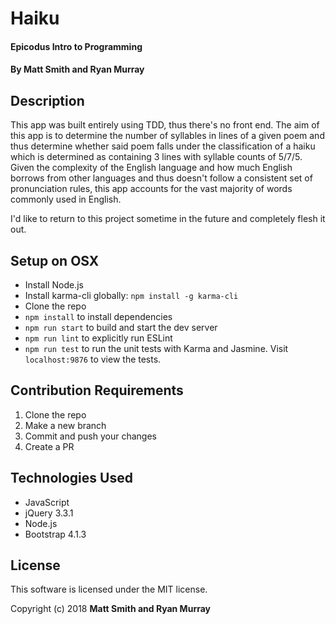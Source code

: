 # Haiku

#### Epicodus Intro to Programming

#### By Matt Smith and Ryan Murray

## Description

This app was built entirely using TDD, thus there's no front end.  The aim of this app is to determine the number of syllables in lines of a given poem and thus determine whether said poem falls under the classification of a haiku which is determined as containing 3 lines with syllable counts of 5/7/5.  Given the complexity of the English language and how much English borrows from other languages and thus doesn't follow a consistent set of pronunciation rules, this app accounts for the vast majority of words commonly used in English.

I'd like to return to this project sometime in the future and completely flesh it out.

## Setup on OSX

* Install Node.js
* Install karma-cli globally: `npm install -g karma-cli`
* Clone the repo
* `npm install` to install dependencies
* `npm run start` to build and start the dev server
* `npm run lint` to explicitly run ESLint
* `npm run test` to run the unit tests with Karma and Jasmine. Visit `localhost:9876` to view the tests.

## Contribution Requirements

1. Clone the repo
1. Make a new branch
1. Commit and push your changes
1. Create a PR

## Technologies Used

* JavaScript
* jQuery 3.3.1
* Node.js
* Bootstrap 4.1.3

## License

This software is licensed under the MIT license.

Copyright (c) 2018 **Matt Smith and Ryan Murray**
